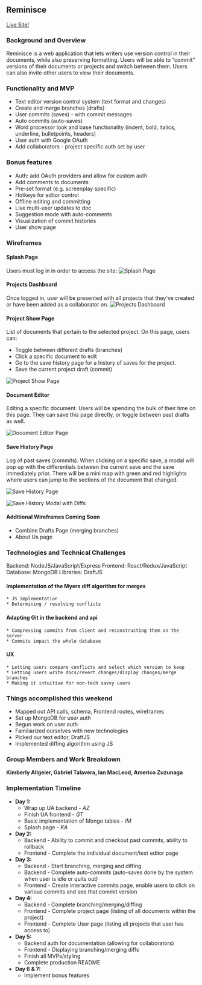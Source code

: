 ## Reminisce

[Live Site!](https://reminisce-app.herokuapp.com/)

### Background and Overview
Reminisce is a web application that lets writers use version control in their documents, while also preserving formatting. Users will be able to “commit” versions of their documents or projects and switch between them. Users can also invite other users to view their documents.

### Functionality and MVP

   * Text editor version control system (text format and changes)
   * Create and merge branches (drafts)
   * User commits (saves) - with commit messages
   * Auto commits (auto-saves)
   * Word processor look and base functionality (indent, bold, italics, underline, bulletpoints, headers)
   * User auth with Google OAuth
   * Add collaborators - project specific auth set by user

### Bonus features
   * Auth: add OAuth providers and allow for custom auth
   * Add comments to documents
   * Pre-set format (e.g. screenplay specific)
   * Hotkeys for editor control
   * Offline editing and committing
   * Live multi-user updates to doc
   * Suggestion mode with auto-comments
   * Visualization of commit histories
   * User show page

### Wireframes

#### Splash Page
Users must log in in order to access the site:
![Splash Page](https://res.cloudinary.com/deor0br3s/image/upload/v1524498422/Screen_Shot_2018-04-23_at_8.29.12_AM.png)

#### Projects Dashboard
Once logged in, user will be presented with all projects that they've created or have been added as a collaborator on.
![Projects Dashboard](https://res.cloudinary.com/deor0br3s/image/upload/v1524498405/Screen_Shot_2018-04-23_at_8.45.39_AM.png)


#### Project Show Page
List of documents that pertain to the selected project. On this page, users can:
 * Toggle between different drafts (branches)
 * Click a specific document to edit
 * Go to the save history page for a history of saves for the project. 
 * Save the current project draft (commit)
 
![Project Show Page](https://res.cloudinary.com/deor0br3s/image/upload/v1524498405/Screen_Shot_2018-04-23_at_8.45.47_AM.png)


#### Document Editor
Editing a specific document. Users will be spending the bulk of their time on this page. They can save this page directly, or toggle between past drafts as well. 

![Document Editor Page](https://res.cloudinary.com/deor0br3s/image/upload/v1524498405/Screen_Shot_2018-04-23_at_8.45.53_AM.png)

#### Save History Page
Log of past saves (commits). When clicking on a specific save, a modal will pop up with the differentials between the current save and the save immediately prior. There will be a mini map with green and red highlights where users can jump to the sections of the document that changed.

![Save History Page](https://res.cloudinary.com/deor0br3s/image/upload/v1524498405/Screen_Shot_2018-04-23_at_8.46.02_AM.png)

![Save History Modal with Diffs](https://res.cloudinary.com/deor0br3s/image/upload/v1524498405/Screen_Shot_2018-04-23_at_8.46.08_AM.png)

#### Additional Wireframes Coming Soon
* Combine Drafts Page (merging branches)
* About Us page


### Technologies and Technical Challenges

Backend: NodeJS/JavaScript/Express
Frontend: React/Redux/JavaScript
Database: MongoDB
Libraries: DraftJS

  #### Implementation of the Myers diff algorithm for merges
    * JS implementation
    * Determining / resolving conflicts

  #### Adapting Git in the backend and api
    * Compressing commits from client and reconstructing them on the server
    * Commits impact the whole database

  #### UX
    * Letting users compare conflicts and select which version to keep
    * Letting users write docs/revert changes/display changes/merge branches
    * Making it intuitive for non-tech savvy users

 ### Things accomplished this weekend

   * Mapped out API calls, schema, Frontend routes, wireframes
   * Set up MongoDB for user auth
   * Begun work on user auth
   * Familiarized ourselves with new technologies
   * Picked our text editor, DraftJS
   * Implemented diffing algorithm using JS

### Group Members and Work Breakdown
  **Kimberly Allgeier, Gabriel Talavera, Ian MacLeod, Americo Zuzunaga**

### Implementation Timeline

  * **Day 1:**
     * Wrap up UA backend - *AZ*
     * Finish UA frontend - *GT*
     * Basic implementation of Mongo tables - *IM*
     * Splash page - *KA*
  *  **Day 2:**
     * Backend - Ability to commit and checkout past commits, ability to rollback
     * Frontend - Complete the individual document/text editor page
  * **Day 3:**
     * Backend - Start branching, merging and diffing
     * Backend - Complete auto-commits (auto-saves done by the system when user is idle or quits out)
     * Frontend - Create interactive commits page, enable users to click on various commits and see that commit version
  * **Day 4:**
     * Backend - Complete branching/merging/diffing
     * Frontend - Complete project page (listing of all documents within the project)
     * Frontend - Complete User page (listing all projects that user has access to)
  * **Day 5:**
     * Backend auth for documentation (allowing for collaborators)
     * Frontend - Displaying branching/merging diffs
     * Finish all MVPs/styling
     * Complete production README
  * **Day 6 & 7:**
     * Implement bonus features
